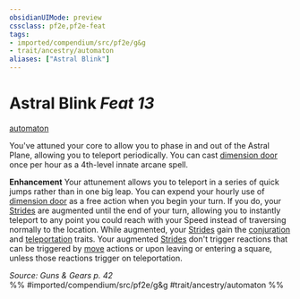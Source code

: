 ```yaml
---
obsidianUIMode: preview
cssclass: pf2e,pf2e-feat
tags:
- imported/compendium/src/pf2e/g&g
- trait/ancestry/automaton
aliases: ["Astral Blink"]
---
```

# Astral Blink  *Feat 13*  
[automaton](automaton-g-g.md)  


You've attuned your core to allow you to phase in and out of the Astral Plane, allowing you to teleport periodically. You can cast [dimension door](../spells/dimension-door.md) once per hour as a 4th-level innate arcane spell.

**Enhancement** Your attunement allows you to teleport in a series of quick jumps rather than in one big leap. You can expend your hourly use of [dimension door](../spells/dimension-door.md) as a free action when you begin your turn. If you do, your [Strides](stride.md) are augmented until the end of your turn, allowing you to instantly teleport to any point you could reach with your Speed instead of traversing normally to the location. While augmented, your [Strides](stride.md) gain the [conjuration](conjuration.md) and [teleportation](teleportation.md) traits. Your augmented [Strides](stride.md) don't trigger reactions that can be triggered by [move](move.md) actions or upon leaving or entering a square, unless those reactions trigger on teleportation.

*Source: Guns & Gears p. 42*  
%% #imported/compendium/src/pf2e/g&g #trait/ancestry/automaton %%